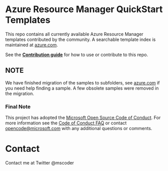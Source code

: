 # Azure Resource Manager QuickStart Templates

This repo contains all currently available Azure Resource Manager templates contributed by the community. A searchable template index is maintained at [azure.com](https://azure.microsoft.com/en-us/documentation/templates).

See the [**Contribution guide**](/1-CONTRIBUTION-GUIDE/README.md#contribution-guide) for how to use or contribute to this repo.

## NOTE

We have finished migration of the samples to subfolders, see [azure.com](https://azure.microsoft.com/en-us/documentation/templates) if you need help finding a sample.  A few obsolete samples were removed in the migration.

### Final Note

This project has adopted the [Microsoft Open Source Code of Conduct](https://opensource.microsoft.com/codeofconduct/). For more information see the [Code of Conduct FAQ](https://opensource.microsoft.com/codeofconduct/faq/) or contact [opencode@microsoft.com](mailto:opencode@microsoft.com) with any additional questions or comments.

# Contact

Contact me at Twitter @mscoder
